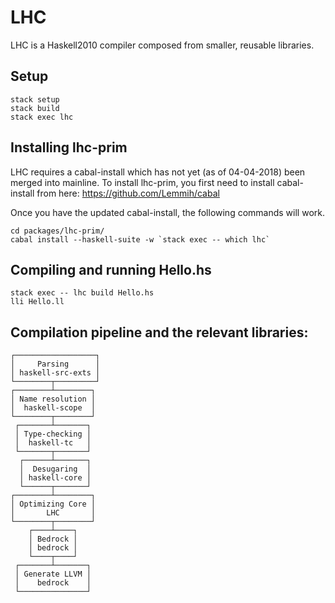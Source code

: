 # LHC

LHC is a Haskell2010 compiler composed from smaller, reusable libraries.

## Setup

```
stack setup
stack build
stack exec lhc
```

## Installing lhc-prim

LHC requires a cabal-install which has not yet (as of 04-04-2018) been merged into mainline.
To install lhc-prim, you first need to install cabal-install from here: https://github.com/Lemmih/cabal


Once you have the updated cabal-install, the following commands will work.
```
cd packages/lhc-prim/
cabal install --haskell-suite -w `stack exec -- which lhc`
```

## Compiling and running Hello.hs

```
stack exec -- lhc build Hello.hs
lli Hello.ll
```

## Compilation pipeline and the relevant libraries:
```
┌──────────────────┐
│     Parsing      │
│ haskell-src-exts │
└────────┬─────────┘
┌────────┴────────┐
│ Name resolution │
│  haskell-scope  │
└────────┬────────┘
 ┌───────┴───────┐
 │ Type-checking │
 │  haskell-tc   │
 └───────┬───────┘
  ┌──────┴───────┐
  │  Desugaring  │
  │ haskell-core │
  └──────┬───────┘
┌────────┴────────┐
│ Optimizing Core │
│       LHC       │
└────────┬────────┘
    ┌────┴────┐
    │ Bedrock │
    │ bedrock │
    └────┬────┘
 ┌───────┴───────┐
 │ Generate LLVM │
 │    bedrock    │
 └───────────────┘
```
